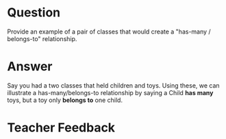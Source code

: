 # Question

Provide an example of a pair of classes that would create a "has-many / belongs-to" relationship.

# Answer

Say you had a two classes that held children and toys. Using these, we can illustrate a has-many/belongs-to relationship by saying a Child **has many** toys, but a toy only **belongs to** one child.

# Teacher Feedback

